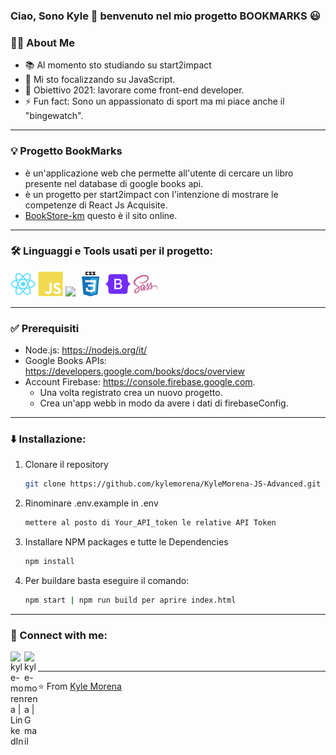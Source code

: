 ### Ciao, Sono Kyle 👋 benvenuto nel mio progetto BOOKMARKS 😃

### :technologist: About Me
- 📚 Al momento sto studiando su start2impact
- 🌱 Mi sto focalizzando su JavaScript.
- 🥅 Obiettivo 2021: lavorare come front-end developer.
- ⚡ Fun fact: Sono un appassionato di sport ma mi piace anche il "bingewatch".

---
### :bulb: Progetto BookMarks
- è un'applicazione web che permette all'utente di cercare un libro presente nel database di google books api.
- è un progetto per start2impact con l'intenzione di mostrare le competenze di React Js Acquisite.
- [BookStore-km](https://bookstore-km.web.app/) questo è il sito online.

---
### :hammer_and_wrench: Linguaggi e Tools usati per il progetto:
<code><img height="40" src="https://raw.githubusercontent.com/devicons/devicon/master/icons/react/react-original.svg"></code>
<code><img height="40" src="https://raw.githubusercontent.com/devicons/devicon/master/icons/javascript/javascript-plain.svg"></code>
<code><img height="40" src="https://cdn.jsdelivr.net/npm/programming-languages-logos@0.0.3/src/html/html_128x128.png"></code>
<code><img height="40" src="https://raw.githubusercontent.com/devicons/devicon/master/icons/css3/css3-original-wordmark.svg"></code>
<code><img height="40" src="https://raw.githubusercontent.com/devicons/devicon/master/icons/bootstrap/bootstrap-plain.svg"></code>
<code><img height="40" src="https://raw.githubusercontent.com/devicons/devicon/master/icons/sass/sass-original.svg"></code>

---
### :white_check_mark: Prerequisiti
- Node.js: https://nodejs.org/it/
- Google Books APIs: https://developers.google.com/books/docs/overview
- Account Firebase: https://console.firebase.google.com.
   - Una volta registrato crea un nuovo progetto.
   - Crea un'app webb in modo da avere i dati di firebaseConfig. 
   
---
### :arrow_down: Installazione:
1. Clonare il repository
   ```sh
   git clone https://github.com/kylemorena/KyleMorena-JS-Advanced.git
   ```
2. Rinominare .env.example in .env
   ```sh
   mettere al posto di Your_API_token le relative API Token
   ```
3. Installare NPM packages e tutte le Dependencies 
   ```sh
   npm install 
   ```
4. Per buildare basta eseguire il comando:
   ```sh
   npm start | npm run build per aprire index.html
   ```
   
---
### 🤝 Connect with me:

[<img align="left" alt="kyle-morena | LinkedIn" width="22px" src="https://cdn.jsdelivr.net/npm/simple-icons@v3/icons/linkedin.svg"/>][linkedin]

[<img align="left" alt="kyle-morena | Gmail" width="22px" src="https://cdn.jsdelivr.net/npm/simple-icons@v3/icons/gmail.svg"/>][gmail]

<br>

---


[linkedin]: https://www.linkedin.com/in/kyle-denver-morena-016721160/
[gmail]: https://mail.google.com/mail/u/0/?tab=um#inbox?compose=DmwnWrRnXVTlhMGndfgzgCvWlkMWjLSrwckLsqGpHktVNfBdkdrtsJptxblRJVNnCkPSCKJfFbPL

⭐️ From [Kyle Morena](https://github.com/kylemorena)
